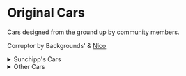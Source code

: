 # Original Cars
Cars designed from the ground up by community members.

Corruptor by Backgrounds' & [Nico](https://github.com/larnin/CustomCar/)
<details>
  <summary>Sunchipp's Cars</summary>
  
* adios_beaches
* bacorn_robotics_security_rover
* beach_woodie
* blue_car_drift_stage
* blue_television_bike
* blue_television_car
* chugga-choo
* hover-rod
* hyper_driller
* inversion
* iven
* jetrod 
* lair_bike
* lairmobile
* laventhorn
* mantis
* muscle_duck
* pixel_chopper
* pixel_rod
* rat-rod
* rat-rod_pathfinder
* rd-rtrd
* riot
* riot_commander
* road_wrecker
* sunchipp_s_pathfinder
* sunchipps_hover-rod
* sunchipps_rat-rod
* sunchipps_rat-rod (Old Version)
* the_demonic_bull
* ufo
  <summary>Other Cars</summary>
</details>
<details>
  <summary>Other Cars</summary>
* Razorwing: (Design by Maus, Imported by General Kenobi) 
 </details>

